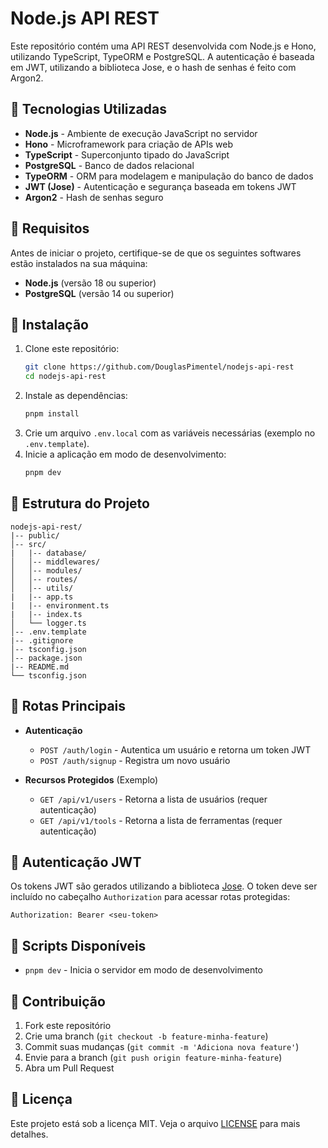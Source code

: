# Node.js API REST

Este repositório contém uma API REST desenvolvida com Node.js e Hono, utilizando TypeScript, TypeORM e PostgreSQL. A autenticação é baseada em JWT, utilizando a biblioteca Jose, e o hash de senhas é feito com Argon2.

## 🚀 Tecnologias Utilizadas

- **Node.js** - Ambiente de execução JavaScript no servidor
- **Hono** - Microframework para criação de APIs web
- **TypeScript** - Superconjunto tipado do JavaScript
- **PostgreSQL** - Banco de dados relacional
- **TypeORM** - ORM para modelagem e manipulação do banco de dados
- **JWT (Jose)** - Autenticação e segurança baseada em tokens JWT
- **Argon2** - Hash de senhas seguro

## 📌 Requisitos

Antes de iniciar o projeto, certifique-se de que os seguintes softwares estão instalados na sua máquina:

- **Node.js** (versão 18 ou superior)
- **PostgreSQL** (versão 14 ou superior)

## 🔧 Instalação

1. Clone este repositório:
   ```sh
   git clone https://github.com/DouglasPimentel/nodejs-api-rest
   cd nodejs-api-rest
   ```
2. Instale as dependências:
   ```sh
   pnpm install
   ```
3. Crie um arquivo `.env.local` com as variáveis necessárias (exemplo no `.env.template`).
4. Inicie a aplicação em modo de desenvolvimento:
   ```sh
   pnpm dev
   ```

## 📂 Estrutura do Projeto

```
nodejs-api-rest/
|-- public/
│-- src/
|   |-- database/
│   │-- middlewares/
│   │-- modules/
│   │-- routes/
│   │-- utils/ 
|   |-- app.ts
|   |-- environment.ts
|   |-- index.ts
│   └── logger.ts
│-- .env.template
|-- .gitignore
│-- tsconfig.json
│-- package.json
|-- README.md
└── tsconfig.json
```

## 📌 Rotas Principais

- **Autenticação**
  - `POST /auth/login` - Autentica um usuário e retorna um token JWT
  - `POST /auth/signup` - Registra um novo usuário

- **Recursos Protegidos** (Exemplo)
  - `GET /api/v1/users` - Retorna a lista de usuários (requer autenticação)
  - `GET /api/v1/tools` - Retorna a lista de ferramentas (requer autenticação)

## 🔑 Autenticação JWT

Os tokens JWT são gerados utilizando a biblioteca [Jose](https://github.com/panva/jose). O token deve ser incluído no cabeçalho `Authorization` para acessar rotas protegidas:

```
Authorization: Bearer <seu-token>
```

## 📜 Scripts Disponíveis

- `pnpm dev` - Inicia o servidor em modo de desenvolvimento

## 🤝 Contribuição

1. Fork este repositório
2. Crie uma branch (`git checkout -b feature-minha-feature`)
3. Commit suas mudanças (`git commit -m 'Adiciona nova feature'`)
4. Envie para a branch (`git push origin feature-minha-feature`)
5. Abra um Pull Request

## 📄 Licença

Este projeto está sob a licença MIT. Veja o arquivo [LICENSE](LICENSE) para mais detalhes.
